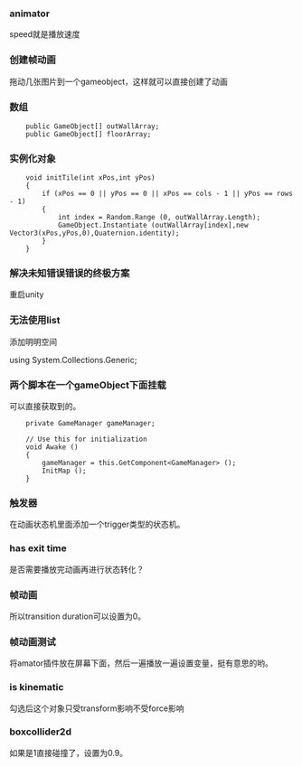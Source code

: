 
### animator

speed就是播放速度

### 创建帧动画

拖动几张图片到一个gameobject，这样就可以直接创建了动画

### 数组

```
	public GameObject[] outWallArray;
	public GameObject[] floorArray;
```

### 实例化对象

```
	void initTile(int xPos,int yPos)
	{
		if (xPos == 0 || yPos == 0 || xPos == cols - 1 || yPos == rows - 1)
		{
			int index = Random.Range (0, outWallArray.Length);
			GameObject.Instantiate (outWallArray[index],new Vector3(xPos,yPos,0),Quaternion.identity);
		}
	}

```

### 解决未知错误错误的终极方案

重启unity

### 无法使用list

添加明明空间

using System.Collections.Generic;





### 两个脚本在一个gameObject下面挂载

可以直接获取到的。

```
	private GameManager gameManager;

	// Use this for initialization
	void Awake ()
	{
		gameManager = this.GetComponent<GameManager> ();
		InitMap ();
	}
```

### 触发器


在动画状态机里面添加一个trigger类型的状态机。

### has exit time

是否需要播放完动画再进行状态转化？


### 帧动画

所以transition duration可以设置为0。


### 帧动画测试

将amator插件放在屏幕下面，然后一遍播放一遍设置变量，挺有意思的哟。


### is kinematic

勾选后这个对象只受transform影响不受force影响


### boxcollider2d

如果是1直接碰撞了，设置为0.9。
